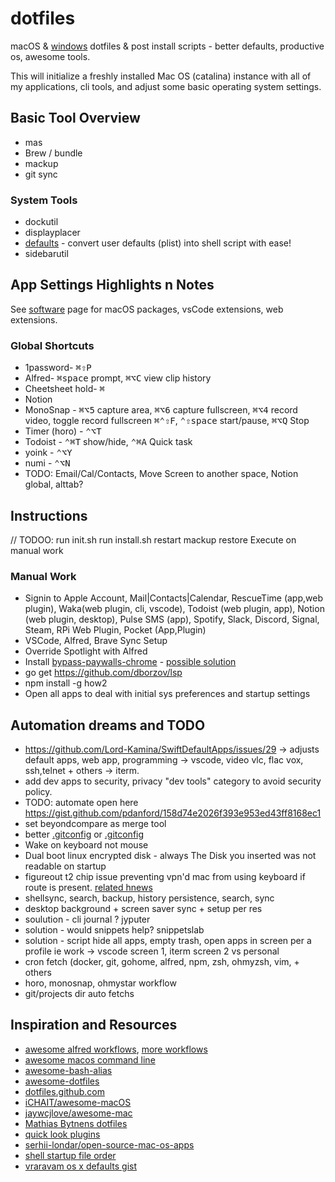 # dotfiles

macOS & [windows](./win10/readme.md) dotfiles & post install scripts - better defaults, productive os, awesome tools.

This will initialize a freshly installed Mac OS (catalina) instance with all of my applications, cli tools, and adjust some basic operating system settings.

## Basic Tool Overview

* mas
* Brew / bundle
* mackup
* git sync

### System Tools

* dockutil
* displayplacer
* [defaults](https://github.com/aerobounce/defaults.sh) - convert user defaults (plist) into shell script with ease!
* sidebarutil

## App Settings Highlights n Notes

See [software](./Software.md) page for macOS packages, vsCode extensions, web extensions.

### Global Shortcuts

* 1password- <kbd>⌘</kbd><kbd>⇧</kbd><kbd>P</kbd>
* Alfred- <kbd>⌘</kbd><kbd>space</kbd> prompt, <kbd>⌘</kbd><kbd>⌥</kbd><kbd>C</kbd> view clip history
* Cheetsheet hold- <kbd>⌘</kbd>
* Notion
* MonoSnap - <kbd>⌘</kbd><kbd>⌥</kbd><kbd>5</kbd> capture area, <kbd>⌘</kbd><kbd>⌥</kbd><kbd>6</kbd> capture fullscreen, <kbd>⌘</kbd><kbd>⌥</kbd><kbd>4</kbd> record video, toggle record fullscreen <kbd>⌘</kbd><kbd>⌃</kbd><kbd>⇧</kbd><kbd>F</kbd>, <kbd>⌃</kbd><kbd>⇧</kbd><kbd>space</kbd> start/pause,  <kbd>⌘</kbd><kbd>⌥</kbd><kbd>Q</kbd> Stop
* Timer (horo) - <kbd>⌃</kbd><kbd>⌥</kbd><kbd>T</kbd>
* Todoist - <kbd>⌃</kbd><kbd>⌘</kbd><kbd>T</kbd> show/hide,  <kbd>⌃</kbd><kbd>⌘</kbd><kbd>A</kbd> Quick task
* yoink - <kbd>⌃</kbd><kbd>⌥</kbd><kbd>Y</kbd>
* numi - <kbd>⌃</kbd><kbd>⌥</kbd><kbd>N</kbd>
* TODO: Email/Cal/Contacts, Move Screen to another space, Notion global, alttab?

## Instructions

// TODOO:
run init.sh
run install.sh
restart
mackup restore
Execute on manual work

### Manual Work

* Signin to Apple Account, Mail|Contacts|Calendar, RescueTime (app,web plugin), Waka(web plugin, cli, vscode), Todoist (web plugin, app), Notion (web plugin, desktop), Pulse SMS (app), Spotify, Slack, Discord, Signal, Steam, RPi Web Plugin, Pocket (App,Plugin)
* VSCode, Alfred, Brave Sync Setup
* Override Spotlight with Alfred
* Install [bypass-paywalls-chrome](https://github.com/iamadamdev/bypass-paywalls-chrome.git) - [possible solution](https://stackoverflow.com/questions/16800696/how-install-crx-chrome-extension-via-command-line)
* go get https://github.com/dborzov/lsp
* npm install -g how2
* Open all apps to deal with initial sys preferences and startup settings

## Automation dreams and TODO

* https://github.com/Lord-Kamina/SwiftDefaultApps/issues/29 -> adjusts default apps, web app, programming -> vscode, video vlc, flac vox,  ssh,telnet + others -> iterm.
* add dev apps to security, privacy "dev tools" category to avoid security policy.
* TODO: automate open here https://gist.github.com/pdanford/158d74e2026f393e953ed43ff8168ec1
* set beyondcompare as merge tool
* better [.gitconfig](https://github.com/mathiasbynens/dotfiles/blob/main/.gitconfig) or [.gitconfig](https://github.com/atomantic/dotfiles/blob/master/homedir/.gitconfig)
* Wake on keyboard not mouse
* Dual boot linux encrypted disk - always The Disk you inserted was not readable on startup
* figureout t2 chip issue preventing vpn'd mac from using keyboard if route is present. [related hnews](https://news.ycombinator.com/item?id=24838816)
* shellsync, search, backup, history persistence, search, sync
* desktop background + screen saver sync + setup per res
* soulution - cli journal ? jyputer
* solution - would snippets help? snippetslab
* solution - script hide all apps, empty trash, open apps in screen per a profile ie work -> vscode screen 1, iterm screen 2 vs personal
* cron fetch (docker, git, gohome, alfred, npm, zsh, ohmyzsh, vim, + others
* horo, monosnap, ohmystar workflow
* git/projects dir auto fetchs

## Inspiration and Resources

* [awesome alfred workflows](https://github.com/alfred-workflows/awesome-alfred-workflows), [more workflows](https://github.com/zenorocha/alfred-workflows)
* [awesome macos command line](https://github.com/herrbischoff/awesome-macos-command-line)
* [awesome-bash-alias](https://github.com/vikaskyadav/awesome-bash-alias)
* [awesome-dotfiles](https://github.com/webpro/awesome-dotfiles)
* [dotfiles.github.com](https://github.com/dotfiles/dotfiles.github.com)
* [iCHAIT/awesome-macOS](https://github.com/iCHAIT/awesome-macOS)
* [jaywcjlove/awesome-mac](https://github.com/jaywcjlove/awesome-mac#readme)
* [Mathias Bytnens dotfiles](https://github.com/mathiasbynens/dotfiles)
* [quick look plugins](https://github.com/sindresorhus/quick-look-plugins)
* [serhii-londar/open-source-mac-os-apps](https://github.com/serhii-londar/open-source-mac-os-apps#readme)
* [shell startup file order](https://shreevatsa.wordpress.com/2008/03/30/zshbash-startup-files-loading-order-bashrc-zshrc-etc/)
* [vraravam os x defaults gist](https://gist.github.com/vraravam/8c9eae91a3750bed86b81e3a4711f842)